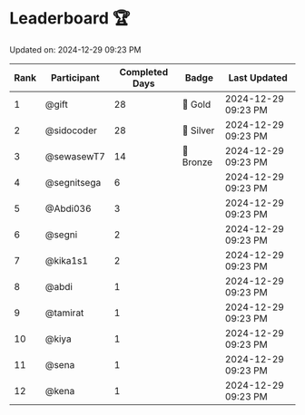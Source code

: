 # Leaderboard 🏆

Updated on: 2024-12-29 09:23 PM

| Rank | Participant       | Completed Days | Badge      | Last Updated         |
|------|-------------------|----------------|------------|----------------------|
| 1    | @gift             | 28             | 🏅 Gold     | 2024-12-29 09:23 PM |
| 2    | @sidocoder        | 28             | 🥈 Silver   | 2024-12-29 09:23 PM |
| 3    | @sewasewT7        | 14             | 🥉 Bronze   | 2024-12-29 09:23 PM |
| 4    | @segnitsega       | 6              |            | 2024-12-29 09:23 PM |
| 5    | @Abdi036          | 3              |            | 2024-12-29 09:23 PM |
| 6    | @segni            | 2              |            | 2024-12-29 09:23 PM |
| 7    | @kika1s1          | 2              |            | 2024-12-29 09:23 PM |
| 8    | @abdi             | 1              |            | 2024-12-29 09:23 PM |
| 9    | @tamirat          | 1              |            | 2024-12-29 09:23 PM |
| 10   | @kiya             | 1              |            | 2024-12-29 09:23 PM |
| 11   | @sena             | 1              |            | 2024-12-29 09:23 PM |
| 12   | @kena             | 1              |            | 2024-12-29 09:23 PM |
